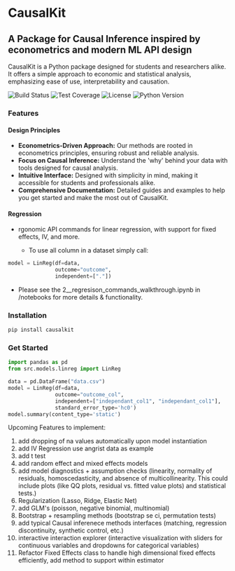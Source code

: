 # CausalKit

## A Package for Causal Inference inspired by econometrics and modern ML API design

CausalKit is a Python package designed for students and researchers alike. It offers a simple approach to economic and statistical analysis, emphasizing ease of use, interpretability and causation. 

![Build Status](https://img.shields.io/badge/build-passing-brightgreen.svg)
![Test Coverage](https://img.shields.io/badge/coverage-100-brightgreen.svg)
![License](https://img.shields.io/badge/license-MIT-blue.svg)
![Python Version](https://img.shields.io/badge/python-3.89+-blue.svg)
### Features

#### Design Principles
- **Econometrics-Driven Approach:** Our methods are rooted in econometrics principles, ensuring robust and reliable analysis.
- **Focus on Causal Inference:** Understand the 'why' behind your data with tools designed for causal analysis.
- **Intuitive Interface:** Designed with simplicity in mind, making it accessible for students and professionals alike.
- **Comprehensive Documentation:** Detailed guides and examples to help you get started and make the most out of CausalKit.

#### Regression
- rgonomic API commands for linear regression, with support for fixed effects, IV, and more.

  - To use all column in a dataset simply call:
```python
model = LinReg(df=data,
               outcome="outcome",
               independent=["."])
```
- Please see the 2__regresison_commands_walkthrough.ipynb in /notebooks for more details & functionality.



### Installation

```bash
pip install causalkit
```

### Get Started

```python
import pandas as pd
from src.models.linreg import LinReg

data = pd.DataFrame("data.csv")
model = LinReg(df=data,
               outcome="outcome_col", 
               independent=["independant_col1", "independant_col1"],
               standard_error_type='hc0')
model.summary(content_type='static')
```

Upcoming Features to implement:

1. add dropping of na values automatically upon model instantiation
2. add IV Regression use angrist data as example
3. add t test
4. add random effect and mixed effects models
5. add model diagnostics + assumption checks (linearity, normality of residuals, homoscedasticity, and absence of multicollinearity. This could include plots (like QQ plots, residual vs. fitted value plots) and statistical tests.)
6. Regularization (Lasso, Ridge, Elastic Net)
7. add GLM's (poisson, negative binomial, multinomial)
8. Bootstrap + resampling methods (bootstrap se ci, permutation tests)
9. add typical Causal inferenece methods interfaces (matching, regression discontinuity, synthetic control, etc.)
10. interactive interaction explorer (interactive visualization with sliders for continuous variables and dropdowns for categorical variables)
11. Refactor Fixed Effects class to handle high dimensional fixed effects efficiently, add method to support within estimator
